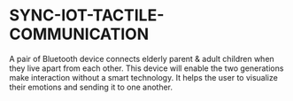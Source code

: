 # SYNC-IOT-TACTILE-COMMUNICATION
A pair of Bluetooth device connects elderly parent &amp; adult children when they live apart from each other. This device will enable the two generations make interaction without a smart technology. It helps the user to visualize their emotions and sending it to one another.
